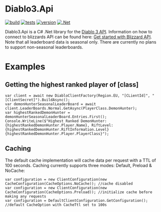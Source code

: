 # Diablo3.Api
[![build](https://github.com/MikkelDahl/Diablo3.Api/actions/workflows/build.yml/badge.svg)](https://github.com/MikkelDahl/Diablo3.Api/actions/workflows/build.yml)
[![tests](https://github.com/MikkelDahl/Diablo3.Api/actions/workflows/tests.yml/badge.svg)](https://github.com/MikkelDahl/Diablo3.Api/actions/workflows/tests.yml)
[![version](https://img.shields.io/badge/latest-1.0.0-orange)]()
[![.Net](https://img.shields.io/badge/.Net-6.0.x-red)](https://versionsof.net/)

Diablo3.Api is a C# .Net library for the [Diablo 3 API](https://develop.battle.net/documentation/diablo-3/game-data-apis). Information on how to connect to blizzards API can be found here: [Get started with Blizzard API](https://develop.battle.net/documentation/guides/getting-started). Note that all leaderboard data is seasonal only. There are currently no plans to support non-seasonal leaderboards.

# Examples
## Getting the highest ranked player of [class]
```
var client = await new DiabloClientFactory(Region.EU, "[CLientId]", "[ClientSecret]").BuildAsync();
var demonHunterSeasonalLeaderBoard = await client.LeaderBoards.Normal.GetAsync(PlayerClass.DemonHunter);
var highestRankedDemonHunter = demonHunterSeasonalLeaderBoard.Entries.First();
Console.WriteLine($"Highest Ranked DemonHunter: {highestRankedDemonHunter.Player.Name}, RiftLevel: {highestRankedDemonHunter.RiftInformation.Level}{highestRankedDemonHunter.Player.PlayerClass}");
``` 

## Caching
The default cache implementation will cache data per request with a TTL of 100 seconds. Caching currently supports three modes: Default, Preload & NoCache:
```
var configuration = new ClientConfiguration(new CacheConfiguration(CacheOptions.NoCache)); //cache disabled
var configuration = new ClientConfiguration(new CacheConfiguration(CacheOptions.Preload)); //initialize cache before making any requests
var configuration = DefaultClientConfiguration.GetConfiguration(); //default CacheOption with CacheTtl set to 100s
``` 
